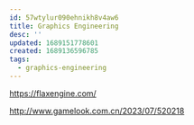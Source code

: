 ```yaml
---
id: 57wtylur090ehnikh8v4aw6
title: Graphics Engineering
desc: ''
updated: 1689151778601
created: 1689136596785
tags:
  - graphics-engineering
---
```


https://flaxengine.com/

http://www.gamelook.com.cn/2023/07/520218
